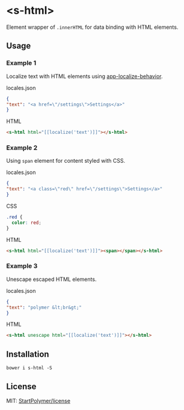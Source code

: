 # &lt;s-html&gt;

Element wrapper of `.innerHTML` for data binding with HTML elements.

## Usage

### Example 1

Localize text with HTML elements using [app-localize-behavior](https://github.com/PolymerElements/app-localize-behavior).

locales.json
```json
{
"text": "<a href=\"/settings\">Settings</a>"
}
```

HTML
```html
<s-html html="[[localize('text')]]"></s-html>
```

### Example 2

Using `span` element for content styled with CSS.

locales.json
```json
{
"text": "<a class=\"red\" href=\"/settings\">Settings</a>"
}
```

CSS
```css
.red {
  color: red;
}
```

HTML
```html
<s-html html="[[localize('text')]]"><span></span></s-html>
```

### Example 3

Unescape escaped HTML elements.

locales.json
```json
{
"text": "polymer &lt;br&gt;"
}
```

HTML
```html
<s-html unescape html="[[localize('text')]]"></s-html>
```

## Installation

`bower i s-html -S`

## License

MIT: [StartPolymer/license](https://github.com/StartPolymer/license)
